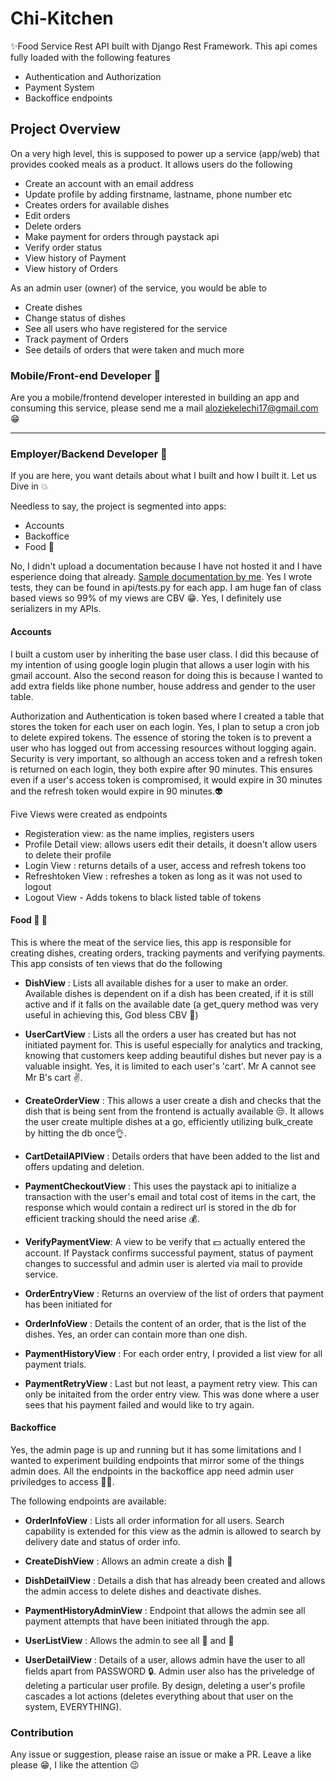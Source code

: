 # Chi-Kitchen

:sparkles:Food Service Rest API built with Django Rest Framework. This api comes fully loaded with the following features
- Authentication and Authorization
- Payment System
- Backoffice endpoints

## Project Overview
On a very high level, this is supposed to power up a service (app/web) that provides cooked meals as a product. It allows users do the following
- Create an account with an email address
- Update profile by adding firstname, lastname, phone number etc
- Creates orders for available dishes
- Edit orders
- Delete orders
- Make payment for orders through paystack api
- Verify order status
- View history of Payment
- View history of Orders

As an admin user (owner) of the service, you would be able to
- Create dishes
- Change status of dishes
- See all users who have registered for the service
- Track payment of Orders
- See details of orders that were taken and much more


### Mobile/Front-end Developer 👋
Are you a mobile/frontend developer interested in building an app and consuming this service, please send me a mail aloziekelechi17@gmail.com :grin:

-----------------------------------------------------------------------------------------------------------------------------------------------------
### Employer/Backend Developer 👋
If you are here, you want details about what I built and how I built it. Let us Dive in :collision:

Needless to say, the project is segmented into apps:
- Accounts
- Backoffice
- Food :poultry_leg:

No, I didn't upload a documentation because I have not hosted it and I have esperience doing that already. [Sample documentation by me](https://documenter.getpostman.com/view/11324986/SzzhddRx?version=latest#044d99a9-a717-4581-873b-40f18462fd73).
Yes I wrote tests, they can be found in api/tests.py for each app.
I am huge fan of class based views so 99% of my views are CBV :grin:. Yes, I definitely use serializers in my APIs.

#### Accounts
I built a custom user by inheriting the base user class. I did this because of my intention of using google login plugin that allows a user login with his gmail account.
Also the second reason for doing this is because I wanted to add extra fields like phone number, house address and gender to the user table.

Authorization and Authentication is token based where I created a table that stores the token for each user on each login. Yes, I plan to setup a cron job to delete expired tokens.
The essence of storing the token is to prevent a user who has logged out from accessing resources without logging again. 
Security is very important, so although an access token and a refresh token is returned on each login, they both expire after 90 minutes. This ensures even if a user's access token is compromised,
it would expire in 30 minutes and the refresh token would expire in 90 minutes.:alien:

Five Views were created as endpoints
- Registeration view: as the name implies, registers users
- Profile Detail view: allows users edit their details, it doesn't allow users to delete their profile
- Login View : returns details of a user, access and refresh tokens too
- Refreshtoken View : refreshes a token as long as it was not used to logout
- Logout View - Adds tokens to black listed table of tokens


#### Food :hamburger: :poultry_leg:
This is where the meat of the service lies, this app is responsible for creating dishes, creating orders, tracking payments and verifying payments. This app consists of ten views that do the following

- __DishView__ : Lists all available dishes for a user to make an order. Available dishes is dependent on if a dish has been created, if it is still active and if it falls on the available date (a get_query method was very useful in achieving this, God bless CBV :nail_care:)

- __UserCartView__ : Lists all the orders a user has created but has not initiated payment for. This is useful especially for analytics and tracking, knowing that customers keep adding beautiful dishes but never pay is a valuable insight. Yes, it is limited to each user's 'cart'. Mr A cannot see Mr B's cart :v:.

- __CreateOrderView__ : This allows a user create a dish and checks that the dish that is being sent from the frontend is actually available :unamused:. It allows the user create multiple dishes at a go, efficiently utilizing bulk_create by hitting the db once:ok_hand:.

- __CartDetailAPIView__ : Details orders that have been added to the list and offers updating and deletion.

- __PaymentCheckoutView__ : This uses the paystack api to initialize a transaction with the user's email and total cost of items in the cart, the response which would contain a redirect url is stored in the db for efficient tracking should the need arise :moneybag:.

- __VerifyPaymentView__: A view to be verify that :dollar: actually entered the account. If Paystack confirms successful payment, status of payment changes to successful and admin user is alerted via mail to provide service.

- __OrderEntryView__ : Returns an overview of the list of orders that payment has been initiated for

- __OrderInfoView__ : Details the content of an order, that is the list of the dishes. Yes, an order can contain more than one dish.

- __PaymentHistoryView__ : For each order entry, I provided a list view for all payment trials.

- __PaymentRetryView__ : Last but not least, a payment retry view. This can only be initaited from the order entry view. This was done where a user sees that his payment failed and would like to try again.


#### Backoffice
Yes, the admin page is up and running but it has some limitations and I wanted to experiment building endpoints that mirror some of the things admin does. All the endpoints in the backoffice app need admin user priviledges to access :guardsman:.

The following endpoints are available:

- __OrderInfoView__ : Lists all order information for all users. Search capability is extended for this view as the admin is allowed to search by delivery date and status of order info.

- __CreateDishView__ : Allows an admin create a dish :fries:

- __DishDetailView__ : Details a dish that has already been created and allows the admin access to delete dishes and deactivate dishes.

- __PaymentHistoryAdminView__ : Endpoint that allows the admin see all payment attempts that have been initiated through the app.

- __UserListView__ :  Allows the admin to see all :woman: and :man:

- __UserDetailView__ : Details of a user, allows admin have the user to all fields apart from PASSWORD :lock:. Admin user also has the priveledge of deleting a particular user profile. By design, deleting a user's profile cascades a lot actions (deletes everything about that user on the system, EVERYTHING).


### Contribution
Any issue or suggestion, please raise an issue or make a PR. Leave a like please :grin:, I like the attention :wink:

